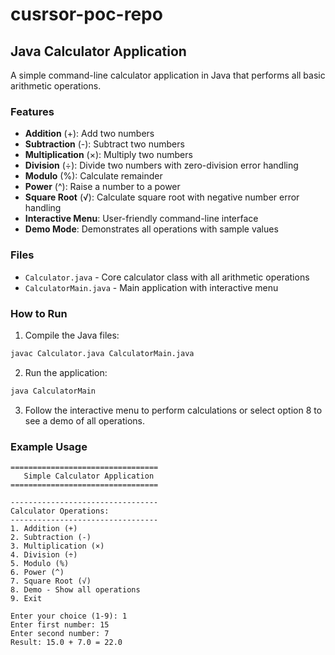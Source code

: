 # cusrsor-poc-repo

## Java Calculator Application

A simple command-line calculator application in Java that performs all basic arithmetic operations.

### Features

- **Addition** (+): Add two numbers
- **Subtraction** (-): Subtract two numbers
- **Multiplication** (×): Multiply two numbers
- **Division** (÷): Divide two numbers with zero-division error handling
- **Modulo** (%): Calculate remainder
- **Power** (^): Raise a number to a power
- **Square Root** (√): Calculate square root with negative number error handling
- **Interactive Menu**: User-friendly command-line interface
- **Demo Mode**: Demonstrates all operations with sample values

### Files

- `Calculator.java` - Core calculator class with all arithmetic operations
- `CalculatorMain.java` - Main application with interactive menu

### How to Run

1. Compile the Java files:
```bash
javac Calculator.java CalculatorMain.java
```

2. Run the application:
```bash
java CalculatorMain
```

3. Follow the interactive menu to perform calculations or select option 8 to see a demo of all operations.

### Example Usage

```
=================================
   Simple Calculator Application
=================================

---------------------------------
Calculator Operations:
---------------------------------
1. Addition (+)
2. Subtraction (-)
3. Multiplication (×)
4. Division (÷)
5. Modulo (%)
6. Power (^)
7. Square Root (√)
8. Demo - Show all operations
9. Exit

Enter your choice (1-9): 1
Enter first number: 15
Enter second number: 7
Result: 15.0 + 7.0 = 22.0
```